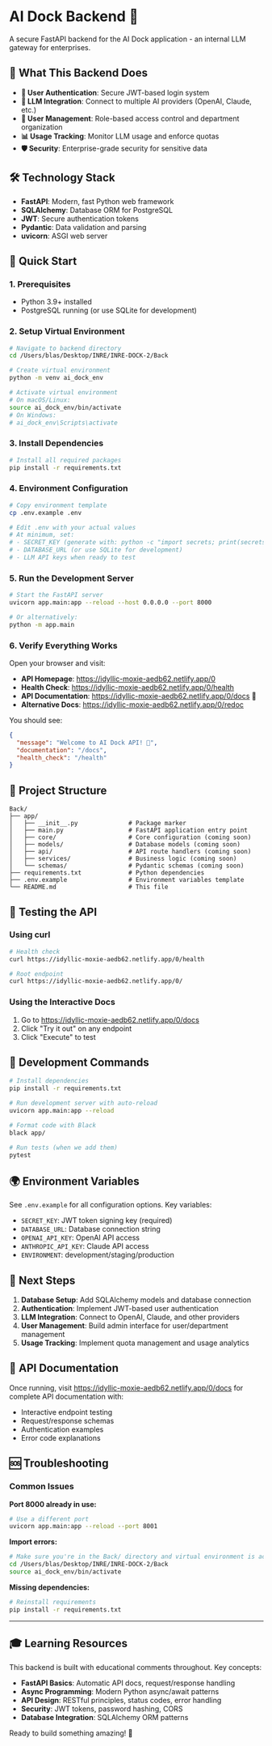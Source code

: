 # AI Dock Backend 🚀


A secure FastAPI backend for the AI Dock application - an internal LLM gateway for enterprises.

## 🎯 What This Backend Does

- **🔐 User Authentication**: Secure JWT-based login system
- **🤖 LLM Integration**: Connect to multiple AI providers (OpenAI, Claude, etc.)  
- **👥 User Management**: Role-based access control and department organization
- **📊 Usage Tracking**: Monitor LLM usage and enforce quotas
- **🛡️ Security**: Enterprise-grade security for sensitive data

## 🛠️ Technology Stack

- **FastAPI**: Modern, fast Python web framework
- **SQLAlchemy**: Database ORM for PostgreSQL
- **JWT**: Secure authentication tokens
- **Pydantic**: Data validation and parsing
- **uvicorn**: ASGI web server

## 🚀 Quick Start

### 1. Prerequisites

- Python 3.9+ installed
- PostgreSQL running (or use SQLite for development)

### 2. Setup Virtual Environment

```bash
# Navigate to backend directory
cd /Users/blas/Desktop/INRE/INRE-DOCK-2/Back

# Create virtual environment
python -m venv ai_dock_env

# Activate virtual environment
# On macOS/Linux:
source ai_dock_env/bin/activate
# On Windows:
# ai_dock_env\Scripts\activate
```

### 3. Install Dependencies

```bash
# Install all required packages
pip install -r requirements.txt
```

### 4. Environment Configuration

```bash
# Copy environment template
cp .env.example .env

# Edit .env with your actual values
# At minimum, set:
# - SECRET_KEY (generate with: python -c "import secrets; print(secrets.token_urlsafe(32))")
# - DATABASE_URL (or use SQLite for development)
# - LLM API keys when ready to test
```

### 5. Run the Development Server

```bash
# Start the FastAPI server
uvicorn app.main:app --reload --host 0.0.0.0 --port 8000

# Or alternatively:
python -m app.main
```

### 6. Verify Everything Works

Open your browser and visit:

- **API Homepage**: https://idyllic-moxie-aedb62.netlify.app/0
- **Health Check**: https://idyllic-moxie-aedb62.netlify.app/0/health  
- **API Documentation**: https://idyllic-moxie-aedb62.netlify.app/0/docs 🎉
- **Alternative Docs**: https://idyllic-moxie-aedb62.netlify.app/0/redoc

You should see:
```json
{
  "message": "Welcome to AI Dock API! 🤖",
  "documentation": "/docs",
  "health_check": "/health"
}
```

## 📂 Project Structure

```
Back/
├── app/
│   ├── __init__.py              # Package marker
│   ├── main.py                  # FastAPI application entry point
│   ├── core/                    # Core configuration (coming soon)
│   ├── models/                  # Database models (coming soon)
│   ├── api/                     # API route handlers (coming soon)
│   ├── services/                # Business logic (coming soon)
│   └── schemas/                 # Pydantic schemas (coming soon)
├── requirements.txt             # Python dependencies
├── .env.example                 # Environment variables template
└── README.md                    # This file
```

## 🧪 Testing the API

### Using curl

```bash
# Health check
curl https://idyllic-moxie-aedb62.netlify.app/0/health

# Root endpoint
curl https://idyllic-moxie-aedb62.netlify.app/0/
```

### Using the Interactive Docs

1. Go to https://idyllic-moxie-aedb62.netlify.app/0/docs
2. Click "Try it out" on any endpoint
3. Click "Execute" to test

## 🔧 Development Commands

```bash
# Install dependencies
pip install -r requirements.txt

# Run development server with auto-reload
uvicorn app.main:app --reload

# Format code with Black
black app/

# Run tests (when we add them)
pytest
```

## 🌍 Environment Variables

See `.env.example` for all configuration options. Key variables:

- `SECRET_KEY`: JWT token signing key (required)
- `DATABASE_URL`: Database connection string
- `OPENAI_API_KEY`: OpenAI API access
- `ANTHROPIC_API_KEY`: Claude API access
- `ENVIRONMENT`: development/staging/production

## 🚀 Next Steps

1. **Database Setup**: Add SQLAlchemy models and database connection
2. **Authentication**: Implement JWT-based user authentication  
3. **LLM Integration**: Connect to OpenAI, Claude, and other providers
4. **User Management**: Build admin interface for user/department management
5. **Usage Tracking**: Implement quota management and usage analytics

## 📝 API Documentation

Once running, visit https://idyllic-moxie-aedb62.netlify.app/0/docs for complete API documentation with:
- Interactive endpoint testing
- Request/response schemas  
- Authentication examples
- Error code explanations

## 🆘 Troubleshooting

### Common Issues

**Port 8000 already in use:**
```bash
# Use a different port
uvicorn app.main:app --reload --port 8001
```

**Import errors:**
```bash
# Make sure you're in the Back/ directory and virtual environment is activated
cd /Users/blas/Desktop/INRE/INRE-DOCK-2/Back
source ai_dock_env/bin/activate
```

**Missing dependencies:**
```bash
# Reinstall requirements
pip install -r requirements.txt
```

---

## 🎓 Learning Resources

This backend is built with educational comments throughout. Key concepts:

- **FastAPI Basics**: Automatic API docs, request/response handling
- **Async Programming**: Modern Python async/await patterns
- **API Design**: RESTful principles, status codes, error handling
- **Security**: JWT tokens, password hashing, CORS
- **Database Integration**: SQLAlchemy ORM patterns

Ready to build something amazing! 🚀
